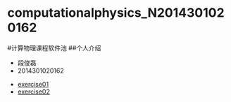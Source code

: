 # computationalphysics_N2014301020162
#计算物理课程软件池
##个人介绍
- 段俊磊 
- 2014301020162

* [exercise01]()
* [exercise02]()
